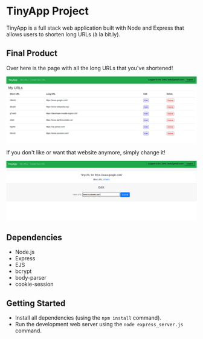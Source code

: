 # TinyApp Project

TinyApp is a full stack web application built with Node and Express that allows users to shorten long URLs (à la bit.ly).

## Final Product

Over here is the page with all the long URLs that you've shortened!

!["screenshot description"](https://github.com/kenny-tse/tinyapp/blob/master/docs/URLSPage.PNG?raw=true)


If you don't like or want that website anymore, simply change it!

!["screenshot description"](https://github.com/kenny-tse/tinyapp/blob/master/docs/Edit%20Page.PNG?raw=true)

## Dependencies

- Node.js
- Express
- EJS
- bcrypt
- body-parser
- cookie-session

## Getting Started

- Install all dependencies (using the `npm install` command).
- Run the development web server using the `node express_server.js` command.